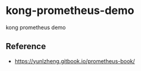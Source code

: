 # kong-prometheus-demo
kong prometheus demo

## Reference
* https://yunlzheng.gitbook.io/prometheus-book/
